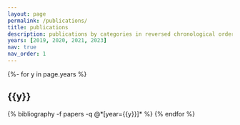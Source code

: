 ```yaml
---
layout: page
permalink: /publications/
title: publications
description: publications by categories in reversed chronological order. generated by jekyll-scholar.
years: [2019, 2020, 2021, 2023]
nav: true
nav_order: 1
---
```

<!-- _pages/publications.md -->
<div class="publications">

{%- for y in page.years %}
  <h2 class="year">{{y}}</h2>
  {% bibliography -f papers -q @*[year={{y}}]* %}
{% endfor %}

</div>
